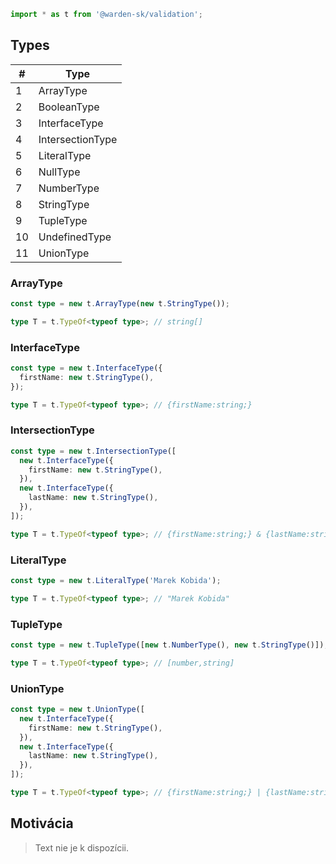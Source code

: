 ```typescript
import * as t from '@warden-sk/validation';
```

## Types
| # | Type |
| --- | --- |
| 1 | ArrayType |
| 2 | BooleanType |
| 3 | InterfaceType |
| 4 | IntersectionType |
| 5 | LiteralType |
| 6 | NullType |
| 7 | NumberType |
| 8 | StringType |
| 9 | TupleType |
| 10 | UndefinedType |
| 11 | UnionType |

### ArrayType
```typescript
const type = new t.ArrayType(new t.StringType());

type T = t.TypeOf<typeof type>; // string[]
```

### InterfaceType
```typescript
const type = new t.InterfaceType({
  firstName: new t.StringType(),
});

type T = t.TypeOf<typeof type>; // {firstName:string;}
```

### IntersectionType
```typescript
const type = new t.IntersectionType([
  new t.InterfaceType({
    firstName: new t.StringType(),
  }),
  new t.InterfaceType({
    lastName: new t.StringType(),
  }),
]);

type T = t.TypeOf<typeof type>; // {firstName:string;} & {lastName:string;}
```

### LiteralType
```typescript
const type = new t.LiteralType('Marek Kobida');

type T = t.TypeOf<typeof type>; // "Marek Kobida"
```

### TupleType
```typescript
const type = new t.TupleType([new t.NumberType(), new t.StringType()]);

type T = t.TypeOf<typeof type>; // [number,string]
```

### UnionType
```typescript
const type = new t.UnionType([
  new t.InterfaceType({
    firstName: new t.StringType(),
  }),
  new t.InterfaceType({
    lastName: new t.StringType(),
  }),
]);

type T = t.TypeOf<typeof type>; // {firstName:string;} | {lastName:string;}
```

## Motivácia
> Text nie je k dispozícii.

